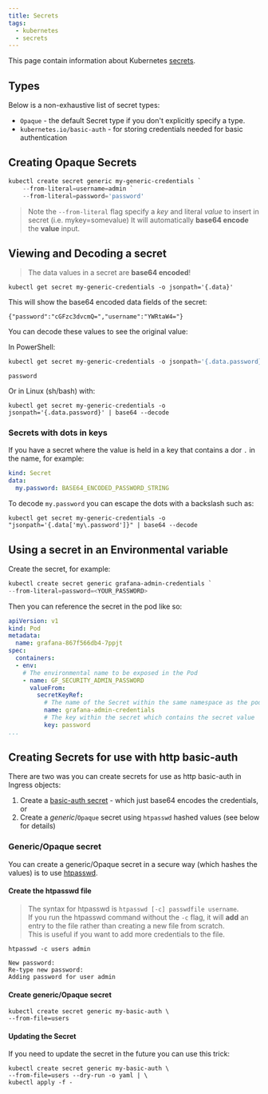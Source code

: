 ```yaml
---
title: Secrets
tags:
  - kubernetes
  - secrets
---
```


This page contain information about Kubernetes [secrets](https://kubernetes.io/docs/concepts/configuration/secret/).
<!--more-->

## Types

Below is a non-exhaustive list of secret types:
* `Opaque` - the default Secret type if you don't explicitly specify a type.
* `kubernetes.io/basic-auth` - for storing credentials needed for basic authentication

## Creating Opaque Secrets

```powershell
kubectl create secret generic my-generic-credentials `
    --from-literal=username=admin `
    --from-literal=password='password'
```

> Note the `--from-literal` flag specify a _key_ and literal _value_ to insert in secret (i.e. mykey=somevalue)
> It will automatically **base64 encode** the **value** input.

## Viewing and Decoding a secret

> The data values in a secret are **base64 encoded**!

```shell
kubectl get secret my-generic-credentials -o jsonpath='{.data}'
```
This will show the base64 encoded data fields of the secret:
```text
{"password":"cGFzc3dvcmQ=","username":"YWRtaW4="}
```

You can decode these values to see the original value:

In PowerShell:
```powershell
kubectl get secret my-generic-credentials -o jsonpath='{.data.password}' | %{ [System.Text.Encoding]::UTF8.GetString([System.Convert]::FromBase64String($_)) }
```
```text
password
```

Or in Linux (sh/bash) with:
```shell
kubectl get secret my-generic-credentials -o jsonpath='{.data.password}' | base64 --decode
```

### Secrets with dots in keys

If you have a secret where the value is held in a key that contains a dor `.` in the name, for example:
```yaml
kind: Secret
data:
  my.password: BASE64_ENCODED_PASSWORD_STRING
```

To decode ``my.password`` you can escape the dots with a backslash such as:
```shell
kubectl get secret my-generic-credentials -o "jsonpath='{.data['my\.password']}" | base64 --decode
```

## Using a secret in an Environmental variable

Create the secret, for example:
```powershell
kubectl create secret generic grafana-admin-credentials `
--from-literal=password=<YOUR_PASSWORD>
```

Then you can reference the secret in the pod like so:
```yaml
apiVersion: v1
kind: Pod
metadata:
  name: grafana-867f566db4-7ppjt
spec:
  containers:
  - env:
    # The environmental name to be exposed in the Pod
    - name: GF_SECURITY_ADMIN_PASSWORD
      valueFrom:
        secretKeyRef:
          # The name of the Secret within the same namespace as the pod
          name: grafana-admin-credentials
          # The key within the secret which contains the secret value
          key: password
...
```

## Creating Secrets for use with http basic-auth

There are two was you can create secrets for use as http basic-auth in Ingress objects:
1. Create a [basic-auth secret]() - which just base64 encodes the credentials, or
2. Create a _generic_/`Opaque` secret using `htpasswd` hashed values (see below for details)

### Generic/Opaque secret

You can create a generic/Opaque secret in a secure way (which hashes the values) is to use [htpasswd](https://httpd.apache.org/docs/2.4/programs/htpasswd.html).

#### Create the htpasswd file

> The syntax for htpasswd is `htpasswd [-c] passwdfile username`.  
> If you run the htpasswd command without the `-c` flag, it will **add** an entry to the file rather than creating a 
> new file from scratch.  
> This is useful if you want to add more credentials to the file.

```shell
htpasswd -c users admin
```
```text
New password:
Re-type new password:
Adding password for user admin
```

#### Create generic/Opaque secret

```shell
kubectl create secret generic my-basic-auth \
--from-file=users
```

#### Updating the Secret

If you need to update the secret in the future you can use this trick:

```shell
kubectl create secret generic my-basic-auth \
--from-file=users --dry-run -o yaml | \
kubectl apply -f -
```
